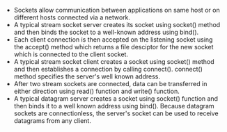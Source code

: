 - Sockets allow communication between applications on same host or on different hosts connected via a network.
- A typical stream socket server creates its socket using socket() method and then binds the socket to a well-known address using bind(). 
- Each client connection is then accepted on the listening socket using the accept() method which returns a file desciptor for the new socket which is connected to the client socket. 
- A typical stream socket client creates a socket using socket() method and then establishes a connection by calling connect(). connect() method specifies the server's well known address. 
- After two stream sockets are connected, data can be transferred in either direction using read() function and write() function. 
- A typical datagram server creates a socket using socket() function and then binds it to a well known address using bind(). Because datagram sockets are connectionless, the server's socket can be used to receive datagrams from any client. 